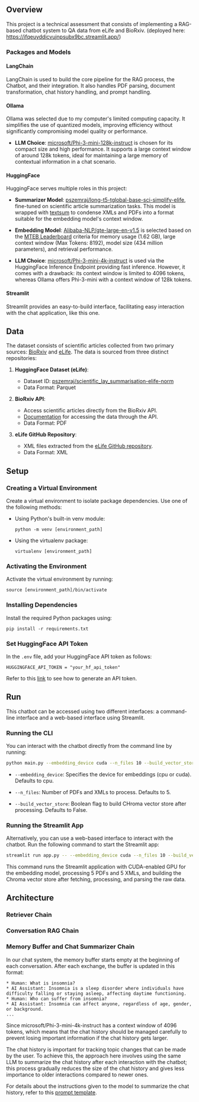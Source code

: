 ## Overview

This project is a technical assessment that consists of implementing a RAG-based chatbot system to QA data from eLife and BioRxiv. (deployed here: https://ifqeuyddicvujnpsubx9bc.streamlit.app/)

### Packages and Models

#### LangChain

LangChain is used to build the core pipeline for the RAG process, the Chatbot, and their integration. It also handles PDF parsing, document transformation, chat history handling, and prompt handling.

#### Ollama

Ollama was selected due to my computer's limited computing capacity. It simplifies the use of quantized models, improving efficiency without significantly compromising model quality or performance.

- **LLM Choice**: [microsoft/Phi-3-mini-128k-instruct](https://ollama.com/library/phi3:3.8b-instruct) is chosen for its compact size and high performance. It supports a large context window of around 128k tokens, ideal for maintaining a large memory of contextual information in a chat scenario.


#### HuggingFace

HuggingFace serves multiple roles in this project:
  
- **Summarizer Model**: [pszemraj/long-t5-tglobal-base-sci-simplify-elife](https://huggingface.co/pszemraj/long-t5-tglobal-base-sci-simplify), fine-tuned on scientific article summarization tasks. This model is wrapped with [textsum](https://github.com/pszemraj/textsum) to condense XMLs and PDFs into a format suitable for the embedding model's context window.
  
- **Embedding Model**: [Alibaba-NLP/gte-large-en-v1.5](https://huggingface.co/Alibaba-NLP/gte-large-en-v1.5) is selected based on the [MTEB Leaderboard](https://huggingface.co/spaces/mteb/leaderboard) criteria for memory usage (1.62 GB), large context window (Max Tokens: 8192), model size (434 million parameters), and retrieval performance.

- **LLM Choice**: [microsoft/Phi-3-mini-4k-instruct](https://huggingface.co/microsoft/Phi-3-mini-4k-instruct) is used via the HuggingFace Inference Endpoint providing fast inference. However, it comes with a drawback: its context window is limited to 4096 tokens, whereas Ollama offers Phi-3-mini with a context window of 128k tokens.

#### Streamlit

Streamlit provides an easy-to-build interface, facilitating easy interaction with the chat application, like this one.


## Data

The dataset consists of scientific articles collected from two primary sources: [BioRxiv](https://www.biorxiv.org/) and [eLife](https://elifesciences.org/). The data is sourced from three distinct repositories:

1. **HuggingFace Dataset (eLife)**:
   - Dataset ID: [pszemraj/scientific_lay_summarisation-elife-norm](https://huggingface.co/datasets/pszemraj/scientific_lay_summarisation-elife-norm/viewer)
   - Data Format: Parquet

2. **BioRxiv API**:
   - Access scientific articles directly from the BioRxiv API.
   - [Documentation](https://api.biorxiv.org/) for accessing the data through the API.
   - Data Format: PDF

3. **eLife GitHub Repository**:
   - XML files extracted from the [eLife GitHub repository](https://github.com/elifesciences/elife-article-xml).
   - Data Format: XML


## Setup

### Creating a Virtual Environment
Create a virtual environment to isolate package dependencies. Use one of the following methods:

- Using Python's built-in venv module:
  ```
  python -m venv [environment_path]
  ```
  
- Using the virtualenv package:
  ```
  virtualenv [environment_path]
  ```

### Activating the Environment
Activate the virtual environment by running:
```
source [environment_path]/bin/activate
```

### Installing Dependencies
Install the required Python packages using:
```
pip install -r requirements.txt
```
### Set HuggingFace API Token

In the `.env` file, add your HuggingFace API token as follows:

```
HUGGINGFACE_API_TOKEN = "your_hf_api_token"
```
Refer to this [link](https://huggingface.co/docs/api-inference/en/quicktour#get-your-api-token) to see how to generate an API token.

## Run

This chatbot can be accessed using two different interfaces: a command-line interface and a web-based interface using Streamlit.

### Running the CLI

You can interact with the chatbot directly from the command line by running:

```bash
python main.py --embedding_device cuda --n_files 10 --build_vector_store
```

- `--embedding_device`: Specifies the device for embeddings (cpu or cuda). Defaults to cpu.

- `--n_files`: Number of PDFs and XMLs to process. Defaults to 5.

- `--build_vector_store`: Boolean flag to build CHroma vector store after processing. Defaults to False.

### Running the Streamlit App

Alternatively, you can use a web-based interface to interact with the chatbot. Run the following command to start the Streamlit app:

```bash
streamlit run app.py -- --embedding_device cuda --n_files 10 --build_vector_store
```

This command runs the Streamlit application with CUDA-enabled GPU for the embedding model, processing 5 PDFs and 5 XMLs, and building the Chroma vector store after fetching, processing, and parsing the raw data.

## Architecture

### Retriever Chain

### Conversation RAG Chain

### Memory Buffer and Chat Summarizer Chain
In our chat system, the memory buffer starts empty at the beginning of each conversation. After each exchange, the buffer is updated in this format:

```
* Human: What is insomnia?
* AI Assistant: Insomnia is a sleep disorder where individuals have difficulty falling or staying asleep, affecting daytime functioning.
* Human: Who can suffer from insomnia?
* AI Assistant: Insomnia can affect anyone, regardless of age, gender, or background.
...
```

Since microsoft/Phi-3-mini-4k-instruct has a context window of 4096 tokens, which means that the chat history should be managed carefully to prevent losing important information if the chat history gets larger.

The chat history is important for tracking topic changes that can be made by the user. To achieve this, the approach here involves using the same LLM to summarize the chat history after each interaction with the chatbot; this process gradually reduces the size of the chat history and gives less importance to older interactions compared to newer ones. 

For details about the instructions given to the model to summarize the chat history, refer to this [prompt template](https://github.com/y-aoub/rag_qa_system/blob/master/data/prompts/chat_summarizer.txt).